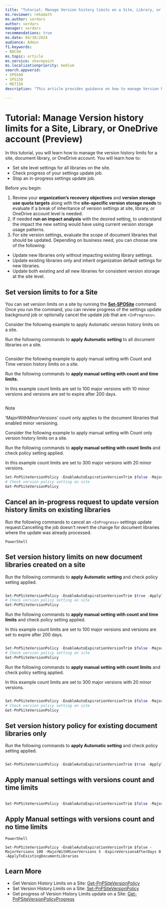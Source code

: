 ```yaml
---
title: "Tutorial: Manage Version history limits on a Site, Library, or OneDrive account (Preview)"
ms.reviewer: rekamath
ms.author: serdars
author: serdars
manager: serdars
recommendations: true
ms.date: 04/30/2024
audience: Admin
f1.keywords:
- NOCSH
ms.topic: article
ms.service: sharepoint
ms.localizationpriority: medium
search.appverid:
- SPO160
- SPS150
- MET150
description: "This article provides guidance on how to manage Version history limits for a site, library, or OneDrive account."

---
```



# Tutorial: Manage Version history limits for a Site, Library, or OneDrive account (Preview)

In this tutorial, you will learn how to manage the version history limits for a site, document library, or OneDrive account. You will learn how to:

- Set site level settings for all libraries on the site.
- Check progress of your settings update job.
- Stop an in-progress settings update job.

Before you begin:

1. Review your **organization’s recovery objectives** and **version storage use quota targets** along with the **site-specific version storage needs** to evaluate if a break of inheritance of version settings at site, library, or OneDrive account level is needed.
2. If needed **run an impact analysis** with the desired setting, to understand the impact the new setting would have using current version storage usage patterns.
3. For site version settings, evaluate the scope of document libraries that should be updated. Depending on business need, you can choose one of the following:

- Update new libraries only without impacting existing library settings.
- Update existing libraries only and inherit organization default settings for new libraries.
- Update both existing and all new libraries for consistent version storage at the site level.

## Set version limits to for a Site  

You can set version limits on a site by running the [**Set-SPOSite**](/powershell/module/sharepoint-online/set-sposite) command. Once you run the command, you can review progress of the settings update background job or optionally cancel the update job that are `<InProgress>`.

Consider the following example to apply Automatic version history limits on a site.

Run the following commands to **apply Automatic setting** to all document libraries on a site.

```PowerShell

```

Consider the following example to apply manual setting with Count and Time version history limits on a site.

Run the following commands to **apply manual setting with count and time limits.**

In this example count limits are set to 100 major versions with 10 minor versions and versions are set to expire after 200 days.

```PowerShell

```

> [!NOTE]
> ‘MajorWithMinorVersions’ count only applies to the document libraries that enabled minor versioning.

Consider the following example to apply manual setting with Count only version history limits on a site.

Run the following commands to **apply manual setting with count limits** and check policy setting applied.

In this example count limits are set to 300 major versions with 20 minor versions.

```PowerShell
Set-PnPSiteVersionPolicy -EnableAutoExpirationVersionTrim $false -MajorVersions 300 -MajorWithMinorVersions 20 -ExpireVersionsAfterDays 0
# Check version policy setting on site
Get-PnPSiteVersionPolicy
```

## Cancel an in-progress request to update version history limits on existing libraries

Run the following commands to cancel an `<InProgress>` settings update request.Cancelling the job doesn't revert the change for document libraries where the update was already processed.

```
PowerShell

```

## Set version history limits on new document libraries created on a site

Run the following commands to **apply Automatic setting** and check policy setting applied.

```PowerShell

Set-PnPSiteVersionPolicy -EnableAutoExpirationVersionTrim $true -ApplyToNewDocumentLibraries 
# Check version policy setting on site
Get-PnPSiteVersionPolicy
```

Run the following commands to **apply manual setting with count and time limits** and check policy setting applied.

In this example count limits are set to 100 major versions and versions are set to expire after 200 days.

```PowerShell

Set-PnPSiteVersionPolicy -EnableAutoExpirationVersionTrim $false -MajorVersions 100 -ExpireVersionsAfterDays 200 -ApplyToNewDocumentLibraries
# Check version policy setting on site
Get-PnPSiteVersionPolicy
```

Run the following commands to **apply manual setting with count limits** and check policy setting applied.

In this example count limits are set to 300 major versions with 20 minor versions.

```PowerShell

Set-PnPSiteVersionPolicy -EnableAutoExpirationVersionTrim $false -MajorVersions 300 -ExpireVersionsAfterDays 0 -ApplyToNewDocumentLibraries
# Check version policy setting on site
Get-PnPSiteVersionPolicy
```

## Set version history policy for existing document libraries only

Run the following commands to **apply Automatic setting** and check policy setting applied.

```PowerShell

Set-PnPSiteVersionPolicy -EnableAutoExpirationVersionTrim $true -ApplyToExistingDocumentLibraries
```

## Apply manual settings with versions count and time limits

```PowerShell

Set-PnPSiteVersionPolicy -EnableAutoExpirationVersionTrim $false -MajorVersions 100 -MajorWithMinorVersions 5 -ExpireVersionsAfterDays 200 -ApplyToExistingDocumentLibraries
```

## Apply Manual settings with versions count and no time limits  

```
PowerShell

Set-PnPSiteVersionPolicy -EnableAutoExpirationVersionTrim $false -MajorVersions 100 -MajorWithMinorVersions 5 -ExpireVersionsAfterDays 0 -ApplyToExistingDocumentLibraries
```

## Learn More

- Get Version History Limits on a Site: [Get-PnPSiteVersionPolicy](https://pnp.github.io/powershell/cmdlets/Get-PnPSiteVersionPolicy.html)
- Set Version History Limits on a Site: [Set-PnPSiteVersionPolicy](https://pnp.github.io/powershell/cmdlets/Set-PnPSiteVersionPolicy.html)
- Get progress of Version History Limits update on a Site: [Get-PnPSiteVersionPolicyProgress](https://pnp.github.io/powershell/cmdlets/Get-PnPSiteVersionPolicyProgress.html)
